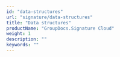 ```yaml
---
id: "data-structures"
url: "signature/data-structures"
title: "Data structures"
productName: "GroupDocs.Signature Cloud"
weight: 1
description: ""
keywords: ""
---
```




